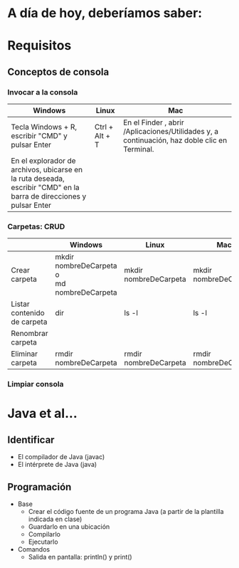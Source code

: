 # A día de hoy, deberíamos saber:

# Requisitos

## Conceptos de consola

### Invocar a la consola

|Windows|Linux|Mac
|-|-|-
|Tecla Windows + R, escribir "CMD" y pulsar Enter|Ctrl + Alt + T|En el Finder , abrir /Aplicaciones/Utilidades y, a continuación, haz doble clic en Terminal.
|En el explorador de archivos, ubicarse en la ruta deseada, escribir "CMD" en la barra de direcciones y pulsar Enter||


### Carpetas: CRUD

| |Windows|Linux|Mac
|-|-|-|-
| Crear carpeta| mkdir nombreDeCarpeta <br> o <br> md nombreDeCarpeta| mkdir nombreDeCarpeta|mkdir nombreDeCarpeta
| Listar contenido de carpeta| dir| ls -l| ls -l
| Renombrar carpeta|
| Eliminar carpeta| rmdir nombreDeCarpeta| rmdir nombreDeCarpeta| rmdir nombreDeCarpeta|


### Limpiar consola

# Java et al...

## Identificar

- El compilador de Java (javac)
- El intérprete de Java (java)

## Programación

- Base
  - Crear el código fuente de un programa Java (a partir de la plantilla indicada en clase)
  - Guardarlo en una ubicación
  - Compilarlo
  - Ejecutarlo
- Comandos
  - Salida en pantalla: println() y print()